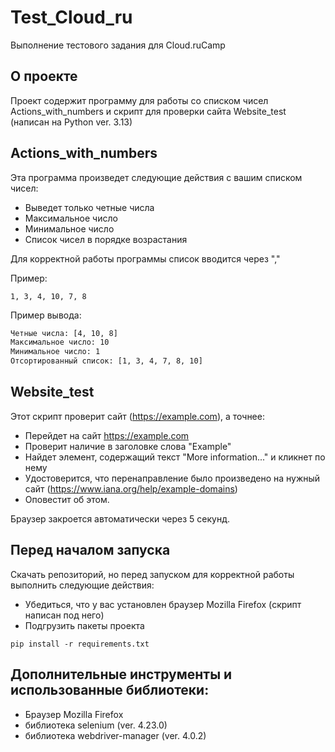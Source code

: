 # Test_Cloud_ru

Выполнение тестового задания для Cloud.ruCamp

## О проекте

Проект содержит программу для работы со списком чисел Actions_with_numbers и скрипт для проверки сайта Website_test (написан на Python ver. 3.13)

## Actions_with_numbers

Эта программа произведет следующие действия с вашим списком чисел:

* Выведет только четные числа
* Максимальное число
* Минимальное число
* Список чисел в порядке возрастания

Для корректной работы программы список вводится через ","

Пример:

```
1, 3, 4, 10, 7, 8
```

Пример вывода:

```sh
Четные числа: [4, 10, 8]
Максимальное число: 10
Минимальное число: 1
Отсортированный список: [1, 3, 4, 7, 8, 10]
```

## Website_test

Этот скрипт проверит сайт (https://example.com), а точнее:

* Перейдет на сайт https://example.com
* Проверит наличие в заголовке слова "Example"
* Найдет элемент, содержащий текст "More information..." и кликнет по нему
* Удостоверится, что перенаправление было произведено на нужный сайт (https://www.iana.org/help/example-domains)
* Оповестит об этом.

Браузер закроется автоматически через 5 секунд.

## Перед началом запуска

Скачать репозиторий, но перед запуском для корректной работы выполнить следующие действия:

* Убедитьcя, что у вас установлен браузер Mozilla Firefox (скрипт написан под него)
* Подгрузить пакеты проекта

```
pip install -r requirements.txt
```

## Дополнительные инструменты и использованные библиотеки:

* Браузер Mozilla Firefox
* библиотека selenium (ver. 4.23.0)
* библиотека webdriver-manager (ver. 4.0.2)
